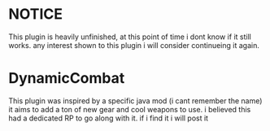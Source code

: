 # NOTICE

This plugin is heavily unfinished, at this point of time i dont know if it still works. any interest shown to this plugin i will consider continueing it again.

# DynamicCombat

This plugin was inspired by a specific java mod (i cant remember the name) it aims to add a ton of new gear and cool weapons to use.
i believed this had a dedicated RP to go along with it. if i find it i will post it
